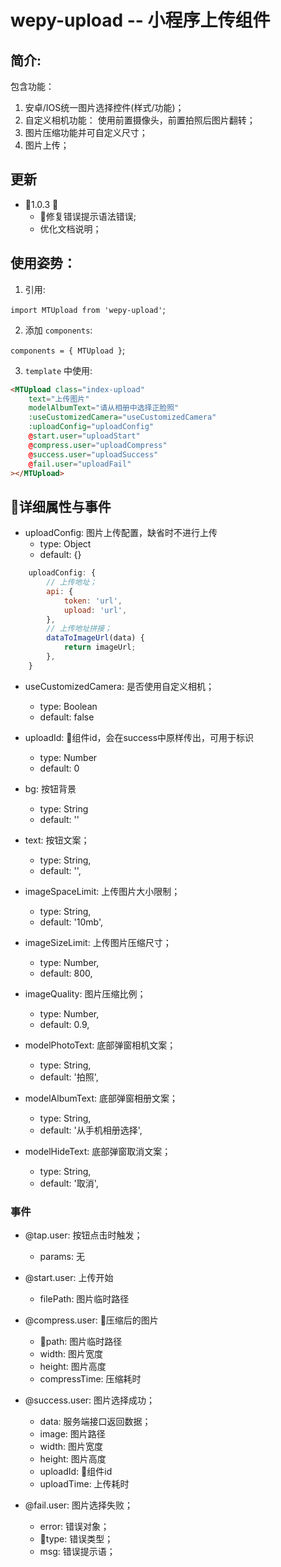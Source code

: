 # wepy-upload -- 小程序上传组件

## 简介:

包含功能：

1. 安卓/IOS统一图片选择控件(样式/功能)；
2. 自定义相机功能： 使用前置摄像头，前置拍照后图片翻转；
3. 图片压缩功能并可自定义尺寸；
4. 图片上传；

## 更新

- 1.0.3 
    - 修复错误提示语法错误;
    - 优化文档说明；

## 使用姿势：

1. 引用:

`import MTUpload from 'wepy-upload'`;

2. 添加 `components`:

`components = { MTUpload }`; 

3. `template` 中使用:

```html
<MTUpload class="index-upload"
    text="上传图片"
    modelAlbumText="请从相册中选择正脸照"
    :useCustomizedCamera="useCustomizedCamera"
    :uploadConfig="uploadConfig"
    @start.user="uploadStart"
    @compress.user="uploadCompress"
    @success.user="uploadSuccess"
    @fail.user="uploadFail"
></MTUpload>
```

## 详细属性与事件

- uploadConfig: 图片上传配置，缺省时不进行上传
    - type: Object
    - default: {}
```js
    uploadConfig: {
        // 上传地址；
        api: {
            token: 'url',
            upload: 'url',
        },
        // 上传地址拼接；
        dataToImageUrl(data) {
            return imageUrl;
        },
    }
```

- useCustomizedCamera: 是否使用自定义相机；

    - type: Boolean
    - default: false

- uploadId: 组件id，会在success中原样传出，可用于标识

    - type: Number
    - default: 0

- bg: 按钮背景

    - type: String
    - default: ''

- text: 按钮文案；

    - type: String,
    - default: '',

- imageSpaceLimit: 上传图片大小限制；

    - type: String,
    - default: '10mb',

- imageSizeLimit: 上传图片压缩尺寸；

    - type: Number,
    - default: 800,

- imageQuality: 图片压缩比例；

    - type: Number,
    - default: 0.9,

- modelPhotoText:  底部弹窗相机文案；

    - type: String,
    - default: '拍照',

- modelAlbumText: 底部弹窗相册文案；

    - type: String,
    - default: '从手机相册选择',

- modelHideText: 底部弹窗取消文案；

    - type: String,
    - default: '取消',

### 事件

- @tap.user: 按钮点击时触发；
    - params: 无

- @start.user: 上传开始
    - filePath: 图片临时路径

- @compress.user: 压缩后的图片
    - path: 图片临时路径
    - width: 图片宽度
    - height: 图片高度
    - compressTime: 压缩耗时

- @success.user: 图片选择成功；
    - data: 服务端接口返回数据；
    - image: 图片路径
    - width: 图片宽度
    - height: 图片高度
    - uploadId: 组件id
    - uploadTime: 上传耗时

- @fail.user: 图片选择失败；
    - error: 错误对象；
    - type: 错误类型；
    - msg: 错误提示语；


